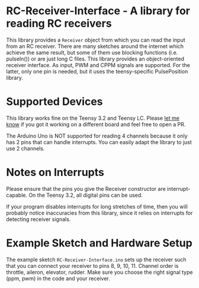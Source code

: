 # RC-Receiver-Interface - A library for reading RC receivers

This library provides a ```Receiver``` object from which you can read the input
from an RC receiver. There are many sketches around the internet which achieve
the same result, but some of them use blocking functions (i.e. pulseIn()) or
are just long C files. This library provides an object-oriented receiver
interface.  As input, PWM and CPPM signals are supported. For the latter, only
one pin is needed, but it uses the teensy-specific PulsePosition library.

# Supported Devices

This library works fine on the Teensy 3.2 and Teensy LC. Please
[let me know](rafael.bachmann.93@gmail.com) if you got it working on a
different board and feel free to open a PR.

The Arduino Uno is NOT supported for reading 4 channels because it only has 2
pins that can handle interrupts. You can easily  adapt the library to just use
2 channels.

# Notes on Interrupts

Please ensure that the pins you give the Receiver constructor are
interrupt-capable. On the Teensy 3.2, all digital pins can be used.

If your program disables interrupts for long stretches of time, then you will
probably notice inaccuracies from this library, since it relies on interrupts
for detecting receiver signals.

# Example Sketch and Hardware Setup

The example sketch ```RC-Receiver-Interface.ino``` sets up the receiver such
that you can connect your receiver to pins 8, 9, 10, 11. Channel order is
throttle, aileron, elevator, rudder.  Make sure you choose the right signal
type (ppm, pwm) in the code and your receiver.
